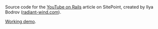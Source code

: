 Source code for the [YouTube on Rails](http://www.sitepoint.com/youtube-rails/) article on SitePoint,
created by Ilya Bodrov ([radiant-wind.com](http://radiant-wind.com)).

[Working demo](https://yt-videos.radiant-wind.com).